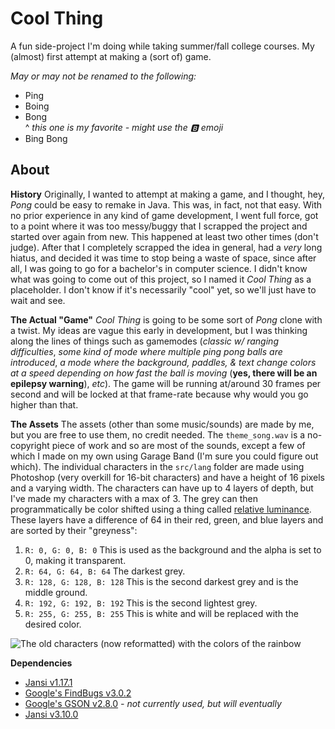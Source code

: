 # Cool Thing
A fun side-project I'm doing while taking summer/fall college courses. My (almost) first attempt at making a (sort of) game. 

*May or may not be renamed to the following:*
 - Ping
 - Boing
 - Bong <br>^ *this one is my favorite - might use the 🅱️ emoji*
 - Bing Bong

## About
**History**
Originally, I wanted to attempt at making a game, and I thought, hey, *Pong* could be easy to remake in Java. This was, in fact, not that easy. With no prior experience in any kind of game development, I went full force, got to a point where it was too messy/buggy that I scrapped the project and started over again from new. This happened at least two other times (don't judge). After that I completely scrapped the idea in general, had a *very* long hiatus, and decided it was time to stop being a waste of space, since after all, I was going to go for a bachelor's in computer science. I didn't know what was going to come out of this project, so I named it *Cool Thing* as a placeholder. I don't know if it's necessarily "cool" yet, so we'll just have to wait and see.

**The Actual "Game"**
*Cool Thing* is going to be some sort of *Pong* clone with a twist. My ideas are vague this early in development, but I was thinking along the lines of things such as gamemodes (*classic w/ ranging difficulties*, *some kind of mode where multiple ping pong balls are introduced*, *a mode where the background, paddles, & text change colors at a speed depending on how fast the ball is moving* (**yes, there will be an epilepsy warning**), *etc*). The game will be running at/around 30 frames per second and will be locked at that frame-rate because why would you go higher than that.

**The Assets**
The assets (other than some music/sounds) are made by me, but you are free to use them, no credit needed. The `theme_song.wav` is a no-copyright piece of work and so are most of the sounds, except a few of which I made on my own using Garage Band (I'm sure you could figure out which). The individual characters in the `src/lang` folder are made using Photoshop (very overkill for 16-bit characters) and have a height of 16 pixels and a varying width. The characters can have up to 4 layers of depth, but I've made my characters with a max of 3. The grey can then programmatically be color shifted using a thing called [relative luminance](https://en.wikipedia.org/wiki/Relative_luminance). These layers have a difference of 64 in their red, green, and blue layers and are sorted by their "greyness":

 1. `R: 0, G: 0, B: 0` This is used as the background and the alpha is set to 0, making it transparent.
 2. `R: 64, G: 64, B: 64` The darkest grey.
 3. `R: 128, G: 128, B: 128` This is the second darkest grey and is the middle ground.
 4. `R: 192, G: 192, B: 192` This is the second lightest grey.
 5. `R: 255, G: 255, B: 255` This is white and will be replaced with the desired color.

![The old characters (now reformatted) with the colors of the rainbow](https://cdn.discordapp.com/attachments/339868251288764417/606309076053524481/screenshot7550816017838778848.png)

**Dependencies**

 - [Jansi v1.17.1](https://github.com/fusesource/jansi)
 - [Google's FindBugs v3.0.2](https://github.com/findbugsproject/findbugs)
 - [Google's GSON v2.8.0](https://github.com/google/gson) *- not currently used, but will eventually*
 - [Jansi v3.10.0](https://github.com/jline/jline3)
